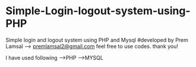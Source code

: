 # Simple-Login-logout-system-using-PHP
Simple login and logout system using PHP and Mysql
#developed by Prem Lamsal --> premlamsal2@gmail.com
feel free to use codes.
thank you!

I have used following
-->PHP
-->MYSQL
